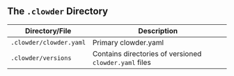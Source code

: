 ## The `.clowder` Directory

| Directory/File | Description |
|----------------|-------------|
| `.clowder/clowder.yaml` | Primary clowder.yaml |
| `.clowder/versions` | Contains directories of versioned `clowder.yaml` files |
